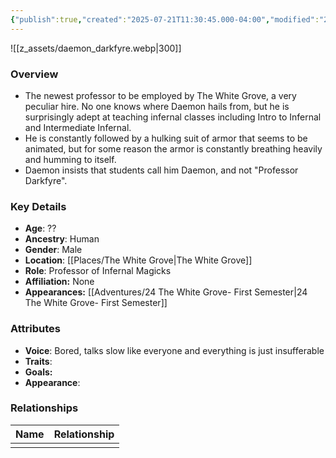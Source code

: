 ```yaml
---
{"publish":true,"created":"2025-07-21T11:30:45.000-04:00","modified":"2025-10-03T15:48:55.033-04:00","published":"2025-10-03T15:48:55.033-04:00","cssclasses":"","Age":"??","Ancestry":"Human","Gender":"Male","Location":["[[The White Grove]]"],"Role":["Professor of Infernal Magicks"],"Affiliation":["None"],"Appearances":["[[24 The White Grove- First Semester]]"]}
---
```



![[z_assets/daemon_darkfyre.webp|300]]

### Overview
- The newest professor to be employed by The White Grove, a very peculiar hire. No one knows where Daemon hails from, but he is surprisingly adept at teaching infernal classes including Intro to Infernal and Intermediate Infernal.
- He is constantly followed by a hulking suit of armor that seems to be animated, but for some reason the armor is constantly breathing heavily and humming to itself.
- Daemon insists that students call him Daemon, and not "Professor Darkfyre".

### Key Details
- **Age**: ??
- **Ancestry**: Human
- **Gender**: Male
- **Location**: [[Places/The White Grove\|The White Grove]]
- **Role**: Professor of Infernal Magicks
- **Affiliation:** None
- **Appearances:** [[Adventures/24 The White Grove- First Semester\|24 The White Grove- First Semester]]

### Attributes
- **Voice**: Bored, talks slow like everyone and everything is just insufferable
- **Traits**: 
- **Goals:** 
- **Appearance**: 

### Relationships

| Name | Relationship |
| ---- | ------------ |
|      |              |

